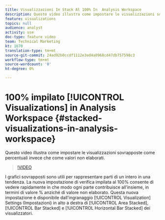 ```yaml
---
title: Visualizzazioni In Stack Al 100% In  Analysis Workspace
description: Questo video illustra come impostare le visualizzazioni sovrapposte come percentuali invece che come valori non elaborati.
feature: visualizations
topics: null
audience: analyst
activity: use
doc-type: feature video
team: Technical Marketing
kt: 1670
translation-type: tm+mt
source-git-commit: 24ad92b0ccdf1112e3ed4a0968cd47db757598c3
workflow-type: tm+mt
source-wordcount: '0'
ht-degree: 0%

---
```



# 100% impilato [!UICONTROL Visualizations] in  Analysis Workspace {#stacked-visualizations-in-analysis-workspace}

Questo video illustra come impostare le visualizzazioni sovrapposte come percentuali invece che come valori non elaborati.

>[!VIDEO](https://video.tv.adobe.com/v/23131/?quality=12)

I grafici sovrapposti sono utili per rappresentare parti di un intero in una tendenza. La nuova impostazione di verifica impilata al 100% consente di vedere rapidamente in che modo ogni parte contribuisce all’insieme, in termini di valore % anziché di valore non elaborato. Questa nuova impostazione è disponibile dall&#39;ingranaggio [!UICONTROL Visualization] Settings (Impostazioni) in alto a destra di [!UICONTROL Area Stacked], [!UICONTROL Bar Stacked] e [!UICONTROL Horizontal Bar Stacked] dei visualizzatori.
